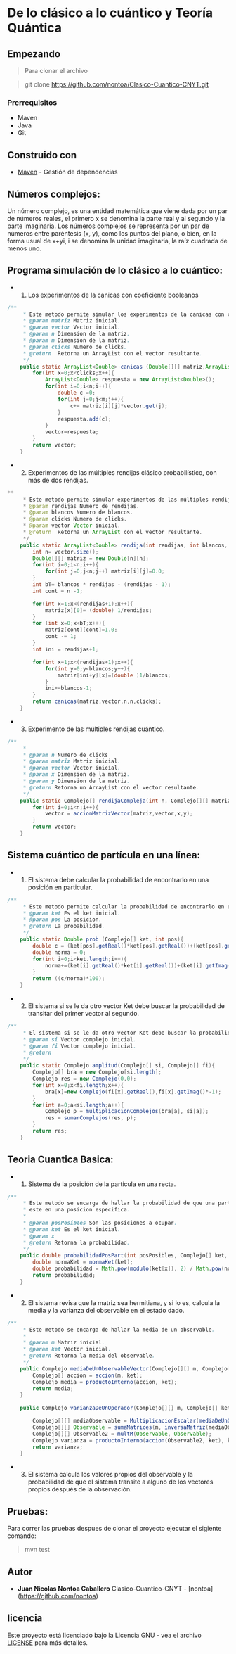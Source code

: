 # De lo clásico a lo cuántico y Teoría Quántica


## Empezando

>Para clonar el archivo 

>git clone https://github.com/nontoa/Clasico-Cuantico-CNYT.git

### Prerrequisitos
* Maven
* Java
* Git


## Construido con

* [Maven](https://maven.apache.org/) - Gestión de dependencias


## Números complejos:

Un número complejo, es una entidad matemática que viene dada por un par de números reales, el primero x se denomina la parte real y al segundo y la parte imaginaria. Los números complejos se representa por un par de números entre paréntesis (x, y), como los puntos del plano, o bien, en la forma usual de x+yi, i se denomina la unidad imaginaria, la raíz cuadrada de menos uno.

## Programa simulación de lo clásico a lo cuántico:

* 1. Los experimentos de la canicas con coeficiente booleanos

```java
/**
     * Este metodo permite simular los experimentos de la canicas con coeficiente booleanos.
     * @param matriz Matriz inicial.
     * @param vector Vector inicial.
     * @param n Dimension de la matriz.
     * @param m Dimension de la matriz.
     * @param clicks Numero de clicks.
     * @return  Retorna un ArrayList con el vector resultante.
     */
    public static ArrayList<Double> canicas (Double[][] matriz,ArrayList<Double> vector , int n , int m, int clicks){
        for(int x=0;x<clicks;x++){
            ArrayList<Double> respuesta = new ArrayList<Double>();
            for(int i=0;i<n;i++){
                double c =0;
                for(int j=0;j<m;j++){
                    c+= matriz[i][j]*vector.get(j);
                }
                respuesta.add(c);
            }
            vector=respuesta;
        }        
        return vector;
    }
```

* 2. Experimentos de las múltiples rendijas clásico probabilístico, con más de dos rendijas.

```java
**
     * Este metodo permite simular experimentos de las múltiples rendijas clásico probabilístico, con más de dos rendijas.
     * @param rendijas Numero de rendijas.
     * @param blancos Numero de blancos.
     * @param clicks Numero de clicks.
     * @param vector Vector inicial.
     * @return  Retorna un ArrayList con el vector resultante.
     */
    public static ArrayList<Double> rendija(int rendijas, int blancos, int clicks ,ArrayList<Double> vector){
        int n= vector.size();
        Double[][] matriz = new Double[n][n];
        for(int i=0;i<n;i++){
            for(int j=0;j<n;j++) matriz[i][j]=0.0;        
        }
        int bT= blancos * rendijas - (rendijas - 1);
        int cont = n -1;

        for(int x=1;x<(rendijas+1);x++){
            matriz[x][0]= (double) 1/rendijas;        
        }
        for (int x=0;x<bT;x++){
            matriz[cont][cont]=1.0;
            cont -= 1;
        }
        int ini = rendijas+1;

        for(int x=1;x<(rendijas+1);x++){
            for(int y=0;y<blancos;y++){
                matriz[ini+y][x]=(double )1/blancos;
            }
            ini+=blancos-1;
        }                
        return canicas(matriz,vector,n,n,clicks);
    }
```

* 3. Experimento de las múltiples rendijas cuántico.

```java
/**
     * 
     * @param n Numero de clicks
     * @param matriz Matriz inicial.
     * @param vector Vector inicial.
     * @param x Dimension de la matriz.
     * @param y Dimension de la matriz.
     * @return Retorna un ArrayList con el vector resultante.
     */
    public static Complejo[] rendijaCompleja(int n, Complejo[][] matriz, Complejo[] vector,int x, int y){
        for(int i=0;i<n;i++){
            vector = accionMatrizVector(matriz,vector,x,y);
        }        
        return vector;
    }
```

## Sistema cuántico de partícula en una línea:

* 1. El sistema debe calcular la probabilidad de encontrarlo en una posición en particular.

```java
/**
     * Este metodo permite calcular la probabilidad de encontrarlo en una posicion en especifico.
     * @param ket Es el ket inicial.
     * @param pos La posicion.
     * @return La probabilidad.
     */
    public static Double prob (Complejo[] ket, int pos){
        double c = (ket[pos].getReal()*ket[pos].getReal())+(ket[pos].getImag()*ket[pos].getImag());
        double norma = 0;
        for(int i=0;i<ket.length;i++){
            norma+=(ket[i].getReal()*ket[i].getReal())+(ket[i].getImag()*ket[i].getImag());
        }
        return ((c/norma)*100);
    }
```

* 2. El sistema si se le da otro vector Ket debe buscar la probabilidad de transitar del primer vector al segundo.

```java
/**
     * El sistema si se le da otro vector Ket debe buscar la probabilidad de transitar del primer vector al segundo.
     * @param si Vector complejo inicial.
     * @param fi Vector complejo inicial.
     * @return 
     */
    public static Complejo amplitud(Complejo[] si, Complejo[] fi){
        Complejo[] bra = new Complejo[si.length];
        Complejo res = new Complejo(0,0);
        for(int x=0;x<fi.length;x++){
            bra[x]=new Complejo(fi[x].getReal(),fi[x].getImag()*-1);
        }
        for(int a=0;a<si.length;a++){
            Complejo p = multiplicacionComplejos(bra[a], si[a]);
            res = sumarComplejos(res, p);
        }        
        return res;        
    }
```

## Teoria Cuantica Basica:

* 1. Sistema de la posición de la partícula en una recta.

```java
/**
     * Este metodo se encarga de hallar la probabilidad de que una particula
     * este en una posicion especifica.
     *
     * @param posPosibles Son las posiciones a ocupar.
     * @param ket Es el ket inicial.
     * @param x
     * @return Retorna la probabilidad.
     */
    public double probabilidadPosPart(int posPosibles, Complejo[] ket, int x) {
        double normaKet = normaKet(ket);
        double probabilidad = Math.pow(modulo(ket[x]), 2) / Math.pow(normaKet, 2);
        return probabilidad;
    }
```

* 2. El sistema revisa que la matriz sea hermitiana, y si lo es, calcula la media y la varianza del observable en el estado dado.

```java
/**
     * Este metodo se encarga de hallar la media de un observable.
     *
     * @param m Matriz inicial.
     * @param ket Vector inicial.
     * @return Retorna la media del observable.
     */
    public Complejo mediaDeUnObservableVector(Complejo[][] m, Complejo[] ket) {
        Complejo[] accion = accion(m, ket);
        Complejo media = productoInterno(accion, ket);
        return media;
    }
    
    public Complejo varianzaDeUnOperador(Complejo[][] m, Complejo[] ket) {

        Complejo[][] mediaObservable = MultiplicacionEscalar(mediaDeUnObservableVector(m, ket), identidadMat(m.length));
        Complejo[][] Observable = sumaMatrices(m, inversaMatriz(mediaObservable));
        Complejo[][] Observable2 = multM(Observable, Observable);
        Complejo varianza = productoInterno(accion(Observable2, ket), ket);
        return varianza;
    }
```

* 3. El sistema calcula los valores propios del observable y la probabilidad de que el sistema transite a alguno de los vectores propios después de la observación.

## Pruebas:

Para correr las pruebas despues de clonar el proyecto ejecutar el sigiente comando:

>mvn test


## Autor


* **Juan Nicolas Nontoa Caballero**  Clasico-Cuantico-CNYT - [nontoa] (https://github.com/nontoa)

## licencia

Este proyecto está licenciado bajo la Licencia GNU - vea el archivo [LICENSE](LICENSE) para más detalles.
